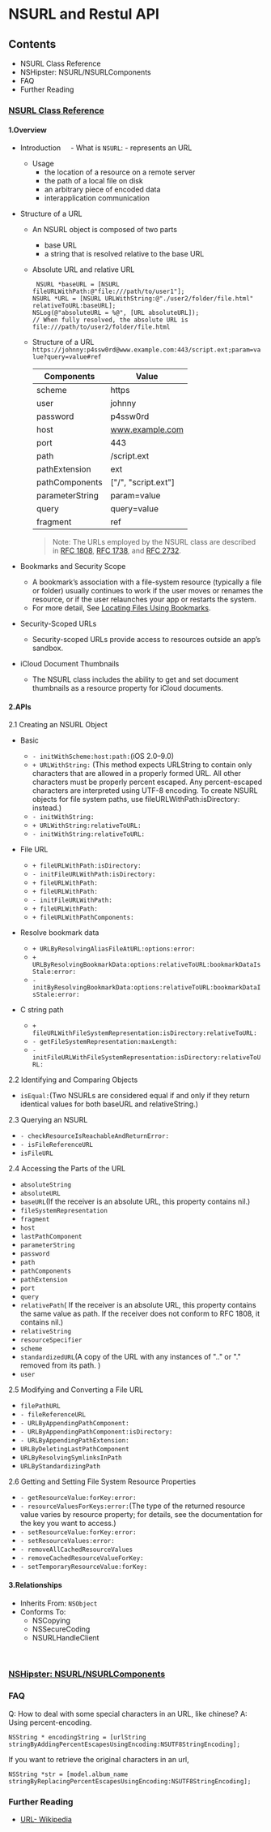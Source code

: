 # NSURL and Restul API

## Contents
- NSURL Class Reference
- NSHipster: NSURL/NSURLComponents
- FAQ
- Further Reading

### [NSURL Class Reference](https://developer.apple.com/reference/foundation/nsurl)
#### 1.Overview
   - Introduction
      - What is `NSURL`:
         - represents an URL
      - Usage
         - the location of a resource on a remote server
         - the path of a local file on disk
         - an arbitrary piece of encoded data
         - interapplication communication
   - Structure of a URL
      - An NSURL object is composed of two parts
         - base URL
         - a string that is resolved relative to the base URL
      - Absolute URL and relative URL
        ```
         NSURL *baseURL = [NSURL fileURLWithPath:@"file:///path/to/user1"];
        NSURL *URL = [NSURL URLWithString:@"./user2/folder/file.html" relativeToURL:baseURL];
        NSLog(@"absoluteURL = %@", [URL absoluteURL]);  
        // When fully resolved, the absolute URL is  file:///path/to/user2/folder/file.html
          ```
      - Structure of a URL
      `https://johnny:p4ssw0rd@www.example.com:443/script.ext;param=value?query=value#ref`
      
         Components|Value|
          -------------|-----|
          scheme|https|
          user| johnny |
          password| p4ssw0rd |
          host|www.example.com|
          port| 443 |
          path|/script.ext|
          pathExtension| ext |
          pathComponents|["/", "script.ext"]|
          parameterString|param=value|
          query|query=value|
          fragment| ref |

          > Note: The URLs employed by the NSURL class are described in [RFC 1808](https://tools.ietf.org/html/rfc1808), [RFC 1738](https://tools.ietf.org/html/rfc1738), and [RFC 2732](https://tools.ietf.org/html/rfc2732).

   - Bookmarks and Security Scope
      - A bookmark’s association with a file-system resource (typically a file or folder) usually continues to work if the user moves or renames the resource, or if the user relaunches your app or restarts the system.
      - For more detail, See [Locating Files Using Bookmarks](https://developer.apple.com/library/content/documentation/FileManagement/Conceptual/FileSystemProgrammingGuide/AccessingFilesandDirectories/AccessingFilesandDirectories.html#//apple_ref/doc/uid/TP40010672-CH3-SW10).

   - Security-Scoped URLs
      - Security-scoped URLs provide access to resources outside an app’s sandbox.
   - iCloud Document Thumbnails
      - The NSURL class includes the ability to get and set document thumbnails as a resource property for iCloud documents.
      
#### 2.APIs
2.1 Creating an NSURL Object

- Basic
  - `- initWithScheme:host:path:`(iOS 2.0–9.0)
  - `+ URLWithString:` (This method expects URLString to contain only characters that are allowed in a properly formed URL. All other characters must be properly percent escaped. Any percent-escaped characters are interpreted using UTF-8 encoding. To create NSURL objects for file system paths, use fileURLWithPath:isDirectory: instead.)
  - `- initWithString:`
  - `+ URLWithString:relativeToURL:`
  - `- initWithString:relativeToURL:`
   
- File URL
  - `+ fileURLWithPath:isDirectory:`
  - `- initFileURLWithPath:isDirectory:`
  - `+ fileURLWithPath:`
  - `+ fileURLWithPath:`
  - `- initFileURLWithPath:`
  - `+ fileURLWithPath:`
  - `+ fileURLWithPathComponents:`
   
- Resolve bookmark data
  - `+ URLByResolvingAliasFileAtURL:options:error:`
  - `+ URLByResolvingBookmarkData:options:relativeToURL:bookmarkDataIsStale:error:`
  - `- initByResolvingBookmarkData:options:relativeToURL:bookmarkDataIsStale:error:`
   
- C string path
  - `+ fileURLWithFileSystemRepresentation:isDirectory:relativeToURL:`
  - `- getFileSystemRepresentation:maxLength:`
  - `- initFileURLWithFileSystemRepresentation:isDirectory:relativeToURL:`
      
2.2 Identifying and Comparing Objects
- `isEqual:`(Two NSURLs are considered equal if and only if they return identical values for both baseURL and relativeString.)

2.3 Querying an NSURL
- `- checkResourceIsReachableAndReturnError:`
- `- isFileReferenceURL`
- `isFileURL`

2.4 Accessing the Parts of the URL
- `absoluteString`
- `absoluteURL`
- `baseURL`(If the receiver is an absolute URL, this property contains nil.)
- `fileSystemRepresentation`
- `fragment`
- `host`
- `lastPathComponent`
- `parameterString`
- `password`
- `path`
- `pathComponents`
- `pathExtension`
- `port`
- `query`
- `relativePath`( If the receiver is an absolute URL, this property contains the same value as path. If the receiver does not conform to RFC 1808, it contains nil.)
- `relativeString`
- `resourceSpecifier`
- `scheme`
- `standardizedURL`(A copy of the URL with any instances of ".." or "." removed from its path. )
- `user`

2.5 Modifying and Converting a File URL
- `filePathURL`
- `- fileReferenceURL`
- `- URLByAppendingPathComponent:`
- `- URLByAppendingPathComponent:isDirectory:`
- `- URLByAppendingPathExtension:`
- `URLByDeletingLastPathComponent`
- `URLByResolvingSymlinksInPath`
- `URLByStandardizingPath`

2.6  Getting and Setting File System Resource Properties
- `- getResourceValue:forKey:error:`
- `- resourceValuesForKeys:error:`(The type of the returned resource value varies by resource property; for details, see the documentation for the key you want to access.)
- `- setResourceValue:forKey:error:`
- `- setResourceValues:error:`
- `- removeAllCachedResourceValues`
- `- removeCachedResourceValueForKey:`
- `- setTemporaryResourceValue:forKey:`


#### 3.Relationships
- Inherits From: `NSObject`
- Conforms To:
  - NSCopying
  - NSSecureCoding
  - NSURLHandleClient
  
  
### [NSHipster: NSURL/NSURLComponents](http://nshipster.com/nsurl/)


### FAQ
Q: How to deal with some special characters in an URL, like chinese?
A: Using percent-encoding.
```
NSString * encodingString = [urlString stringByAddingPercentEscapesUsingEncoding:NSUTF8StringEncoding];
```
If you want to retrieve the original characters in an url, 
```
NSString *str = [model.album_name stringByReplacingPercentEscapesUsingEncoding:NSUTF8StringEncoding];
```

### Further Reading
- [URL- Wikipedia](https://en.wikipedia.org/wiki/URL)
